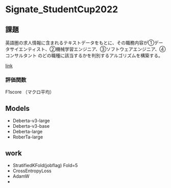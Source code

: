 # Signate_StudentCup2022

## 課題
英語圏の求人情報に含まれるテキストデータをもとに、その職務内容が①データサイエンティスト、②機械学習エンジニア、③ソフトウェアエンジニア、④コンサルタント のどの職種に該当するかを判別するアルゴリズムを構築する。

[link](https://signate.jp/competitions/724#abstract)

### 評価関数
F1score （マクロ平均）


## Models
- Deberta-v3-large
- Deberta-v3-base
- Deberta-large
- RoberTa-large

## work
- StratifiedKFold(jobflag) Fold=5
- CrossEntropyLoss
- AdamW
- 
